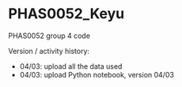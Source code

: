 # PHAS0052_Keyu
PHAS0052 group 4 code

Version / activity history:
- 04/03: upload all the data used
- 04/03: upload Python notebook, version 04/03

